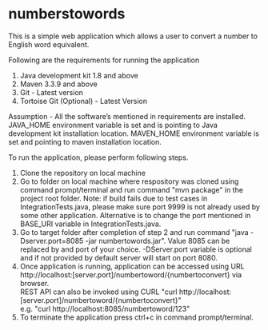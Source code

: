 # numberstowords

This is a simple web application which allows a user to convert a number to English word equivalent.

Following are the requirements for running the application
1. Java development kit 1.8 and above
2. Maven 3.3.9 and above
3. Git - Latest version
4. Tortoise Git (Optional) - Latest Version

Assumption - All the software’s mentioned in requirements are installed. JAVA_HOME environment variable is set and is pointing to Java development kit installation location. MAVEN_HOME environment variable is set and pointing to maven installation location.

To run the application, please perform following steps.
1. Clone the repository on local machine
2. Go to folder on local machine where respository was cloned using command prompt/terminal and run command "mvn package" in the project root folder. 
   Note: if build fails due to test cases in IntegrationTests.java, please make sure port 9999 is not already used by some other application. Alternative is to change the port mentioned in BASE_URI variable in IntegrationTests.java.
3. Go to target folder after completion of step 2 and run command "java -Dserver.port=8085 -jar numbertowords.jar". Value 8085 can be replaced by and port of your choice. -DServer.port variable is optional and if not provided by default server will start on port 8080.
4. Once application is running, application can be accessed using URL http://localhost:[server.port]/numbertoword/{numbertoconvert} via browser.<br>REST API can also be invoked using CURL "curl http://localhost:[server.port]/numbertoword/{numbertoconvert}"<br>e.g. "curl http://localhost:8085/numbertoword/123"
5. To terminate the application press ctrl+c in command prompt/terminal.


